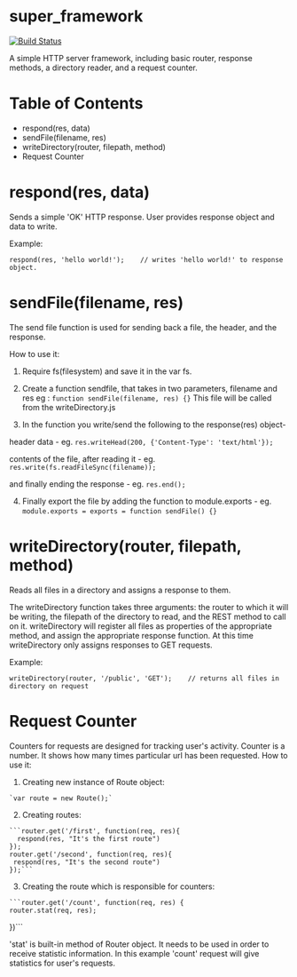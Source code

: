 # super_framework
[![Build Status](https://travis-ci.org/akeogh/super_framework.svg)](https://travis-ci.org/akeogh/super_framework)

A simple HTTP server framework, including basic router, response methods, a directory
reader, and a request counter.

Table of Contents
=================

* respond(res, data)
* sendFile(filename, res)
* writeDirectory(router, filepath, method)
* Request Counter

# respond(res, data)

  Sends a simple 'OK' HTTP response. User provides response object and data to write.

  Example:

  `respond(res, 'hello world!');    // writes 'hello world!' to response object.`

# sendFile(filename, res)

  The send file function is used for sending back a file, the header, and the response.

  How to use it:

  1. Require fs(filesystem) and save it in the var fs.

  2. Create a function sendfile, that takes in two parameters, filename and res
  eg : `function sendFile(filename, res) {}`
  This file will be called from the writeDirectory.js

  3. In the function you write/send the following to the response(res) object-

  header data -
  eg. `res.writeHead(200, {'Content-Type': 'text/html'});`

  contents of the file, after reading it -
  eg. `res.write(fs.readFileSync(filename));`

  and finally ending the response -
  eg. `res.end();`

  4. Finally export the file by adding the function to module.exports -
  eg. `module.exports = exports = function sendFile() {}`


# writeDirectory(router, filepath, method)

  Reads all files in a directory and assigns a response to them.

  The writeDirectory function takes three arguments: the router to which it will be
  writing, the filepath of the directory to read, and the REST method to call on it.
  writeDirectory will register all files as properties of the appropriate method,
  and assign the appropriate response function. At this time writeDirectory only
  assigns responses to GET requests.

  Example:

  `writeDirectory(router, '/public', 'GET');    // returns all files in directory on request`

# Request Counter

  Counters for requests are designed for tracking user's activity.
  Counter is a number. It shows how many times particular url has been requested.
  How to use it:

  1. Creating new instance of Route object:

    `var route = new Route();`

  2. Creating routes:

    ```router.get('/first', function(req, res){
      respond(res, "It's the first route")
    });
    router.get('/second', function(req, res){
     respond(res, "It's the second route")
    });```

  3. Creating the route which is responsible for counters:

    ```router.get('/count', function(req, res) {
    router.stat(req, res);
   })```

  'stat' is built-in method of Router object. It needs to be used in order to
  receive statistic information. In this example 'count' request will give
  statistics for user's requests.
